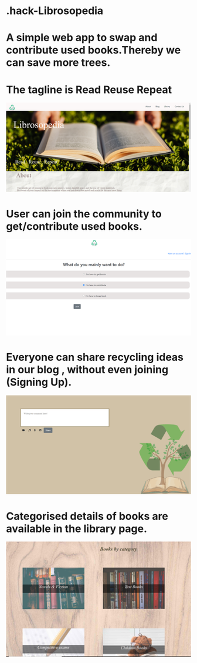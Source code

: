 # .hack-Librosopedia
# A simple web app to swap and contribute used books.Thereby we can save more trees.
# The tagline is Read Reuse Repeat
![](images/lp.png)
# User can join the community to get/contribute used books.
![](images/jn.png)
# Everyone can share recycling ideas in our blog , without even joining (Signing Up).
![](images/bl.png)
# Categorised details of books are available in the library page.
![](images/ct.png)

